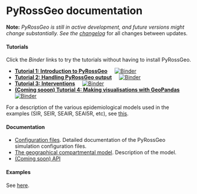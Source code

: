 # PyRossGeo documentation

**Note:** <i>PyRossGeo is
still in active development, and future versions might change substantially. See the <a href="https://github.com/lukastk/PyRossGeo/blob/master/docs/changelogs.md" target="_blank">changelog</a> </i>
for all changes between updates.

#### Tutorials

Click the *Binder* links to try the tutorials without having to install PyRossGeo.

- [**Tutorial 1: Introduction to PyRossGeo**](https://github.com/lukastk/PyRossGeo/blob/master/examples/tutorial1-introduction-to-pyrossgeo/tutorial1-introduction-to-pyrossgeo.ipynb)
&nbsp;&nbsp;&nbsp;
[![Binder](https://mybinder.org/badge_logo.svg)](https://mybinder.org/v2/gh/lukastk/PyRossGeo/master?filepath=examples%2Ftutorial1-introduction-to-pyrossgeo%2Ftutorial1-introduction-to-pyrossgeo.ipynb)
- [**Tutorial 2: Handling PyRossGeo output**](https://github.com/lukastk/PyRossGeo/blob/master/examples/tutorial2-handling-PyRossGeo-output/tutorial2-handling-PyRossGeo-output.ipynb) 
&nbsp;&nbsp;&nbsp;
[![Binder](https://mybinder.org/badge_logo.svg)](https://mybinder.org/v2/gh/lukastk/PyRossGeo/master?filepath=examples%2Ftutorial2-handling-PyRossGeo-output%2Ftutorial2-handling-PyRossGeo-output.ipynb)
- [**Tutorial 3: Interventions**](https://github.com/lukastk/PyRossGeo/blob/master/examples/tutorial3-interventions/tutorial3-interventions.ipynb)
&nbsp;&nbsp;&nbsp;
[![Binder](https://mybinder.org/badge_logo.svg)](https://mybinder.org/v2/gh/lukastk/PyRossGeo/master?filepath=examples%2Ftutorial3-interventions%2Ftutorial3-interventions.ipynb)
- [**(Coming sooon) Tutorial 4: Making visualisations with GeoPandas**](https://github.com/lukastk/PyRossGeo/blob/master/examples/tutorial4-making-visualisations-with-geopandas/tutorial4-making-visualisations-with-geopandas.ipynb)
&nbsp;&nbsp;&nbsp; 
[![Binder](https://mybinder.org/badge_logo.svg)](https://mybinder.org/v2/gh/lukastk/PyRossGeo/master?filepath=examples%2Ftutorial4-making-visualisations-with-geopandas%2Ftutorial4-making-visualisations-with-geopandas.ipynb)

For a description of the various epidemiological models used in the examples (SIR, SEIR, SEAIR, SEAI5R, etc), see [this](https://github.com/rajeshrinet/pyross/blob/master/docs/models.pdf).

#### Documentation

- [Configuration files](https://github.com/lukastk/PyRossGeo/blob/master/docs/Configuration%20files.md).  Detailed documentation of the PyRossGeo simulation configuration files.
- [The geographical compartmental model](https://github.com/lukastk/PyRossGeo/blob/master/docs/model.pdf). Description of the model.
- [(Coming soon) API](https://github.com/lukastk/PyRossGeo/blob/master/docs/API.md)


#### Examples

See [here](https://github.com/lukastk/PyRossGeo/tree/master/examples).
